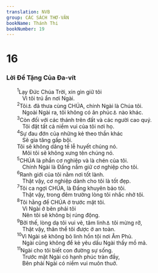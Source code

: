 ```yaml
---
translation: NVB
group: CÁC SÁCH THƠ-VĂN
bookName: Thánh Thi 
bookNumber: 19
---
```


<div class="title"><h1>16</h1><h3>Lời Đề Tặng Của Đa-vít </h3></div>
<span class="verse thi_16_1">  <sup>1</sup>Lạy Đức Chúa Trời, xin gìn giữ tôi <br/>   Vì tôi trú ẩn nơi Ngài. <br/></span>
<span class="verse thi_16_2">  <sup>2</sup>Tôi<a data-toggle="tooltip" data-placement="bottom" title="Bck: Ngươi đã thưa">⚓</a> đã thưa cùng CHÚA, chính Ngài là Chúa tôi. <br/>   Ngoài Ngài ra, tôi không có ân phúc<a data-toggle="tooltip" data-placement="bottom" title="Nt: điều tốt đẹp">⚓</a> nào khác. <br/></span>
<span class="verse thi_16_3">  <sup>3</sup>Còn đối với các thánh trên đất và các người cao quý. <br/>   Tôi đặt tất cả niềm vui của tôi nơi họ. <br/></span>
<span class="verse thi_16_4">  <sup>4</sup>Sự đau đớn của những kẻ theo thần khác <br/>   Sẽ gia tăng gấp bội. <br/>  Tôi sẽ không dâng tế lễ huyết chúng nó. <br/>   Môi tôi sẽ không xưng tên chúng nó. <br/></span>
<span class="verse thi_16_5">  <sup>5</sup>CHÚA là phần cơ nghiệp và là chén của tôi. <br/>   Chính Ngài là Đấng nắm giữ cơ nghiệp cho tôi. <br/></span>
<span class="verse thi_16_6">  <sup>6</sup>Ranh giới của tôi nằm nơi tốt lành. <br/>   Thật vậy, cơ nghiệp dành cho tôi là tốt đẹp. <br/></span>
<span class="verse thi_16_7">  <sup>7</sup>Tôi ca ngợi CHÚA, là Đấng khuyên bảo tôi. <br/>   Thật vậy, trong đêm trường lòng tôi nhắc nhở tôi. <br/></span>
<span class="verse thi_16_8">  <sup>8</sup>Tôi hằng để CHÚA ở trước mặt tôi. <br/>   Vì Ngài ở bên phải tôi <br/>   Nên tôi sẽ không bị rúng động. <br/></span>
<span class="verse thi_16_9">  <sup>9</sup>Bởi thế, lòng dạ tôi vui vẻ, tâm linh<a data-toggle="tooltip" data-placement="bottom" title="Nt: vinh quang của tôi">⚓</a> tôi mừng rỡ, <br/>   Thật vậy, thân thể tôi được ở an toàn. <br/></span>
<span class="verse thi_16_10">  <sup>10</sup>Vì Ngài sẽ không bỏ linh hồn tôi nơi Âm Phủ. <br/>   Ngài cũng không để kẻ yêu dấu Ngài thấy mồ mả. <br/></span>
<span class="verse thi_16_11">  <sup>11</sup>Ngài cho tôi biết con đường sự sống. <br/>   Trước mặt Ngài có hạnh phúc tràn đầy, <br/>   Bên phải Ngài có niềm vui muôn thuở. <br/></span>
